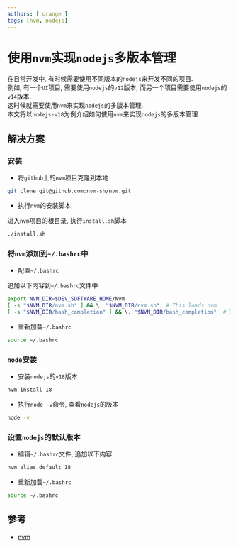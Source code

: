 ```yaml
---
authors: [ orange ]
tags: [nvm, nodejs]
---
```


# 使用`nvm`实现`nodejs`多版本管理

在日常开发中, 有时候需要使用不同版本的`nodejs`来开发不同的项目.<br/>
例如, 有一个`UI`项目, 需要使用`nodejs`的`v12`版本, 而另一个项目需要使用`nodejs`的`v14`版本.<br/>
这时候就需要使用`nvm`来实现`nodejs`的多版本管理.<br/>
本文将以`nodejs-v18`为例介绍如何使用`nvm`来实现`nodejs`的多版本管理

<!--truncate-->

## 解决方案

### 安装

- 将`github`上的`nvm`项目克隆到本地

```bash
git clone git@github.com:nvm-sh/nvm.git
```

- 执行`nvm`的安装脚本

进入`nvm`项目的根目录, 执行`install.sh`脚本

```bash
./install.sh
```

### 将`nvm`添加到`~/.bashrc`中

- 配置`~/.bashrc`

追加以下内容到`~/.bashrc`文件中

```bash
export NVM_DIR=$DEV_SOFTWARE_HOME/Nvm
[ -s "$NVM_DIR/nvm.sh" ] && \. "$NVM_DIR/nvm.sh"  # This loads nvm
[ -s "$NVM_DIR/bash_completion" ] && \. "$NVM_DIR/bash_completion"  # This loads nvm bash_completion
```

- 重新加载`~/.bashrc`

```bash
source ~/.bashrc
```

### `node`安装

- 安装`nodejs`的`v18`版本

```bash
nvm install 18
```

- 执行`node -v`命令, 查看`nodejs`的版本

```bash
node -v
```

### 设置`nodejs`的默认版本

- 编辑`~/.bashrc`文件, 追加以下内容

```bash
nvm alias default 18
```

- 重新加载`~/.bashrc`

```bash
source ~/.bashrc
```

## 参考

- [nvm](https://github.com/nvm-sh/nvm)
